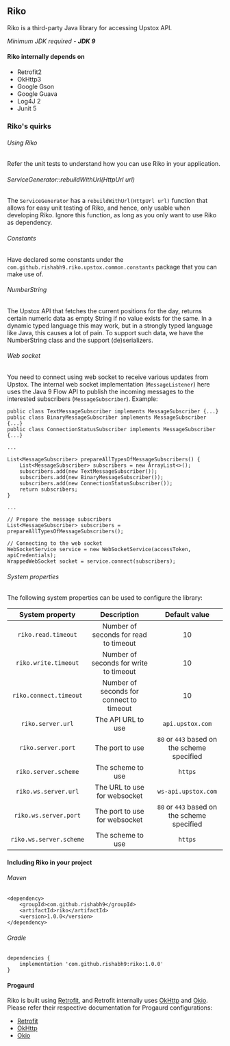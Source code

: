 ## Riko

Riko is a third-party Java library for accessing Upstox API.

*Minimum JDK required - __JDK 9__*

#### Riko internally depends on

- Retrofit2
- OkHttp3
- Google Gson
- Google Guava
- Log4J 2
- Junit 5

### Riko's quirks

###### Using Riko

Refer the unit tests to understand how you can use Riko in your application.

###### ServiceGenerator::rebuildWithUrl(HttpUrl url)

The `ServiceGenerator` has a `rebuildWithUrl(HttpUrl url)` function that allows for easy unit testing of Riko, 
and hence, only usable when developing Riko. Ignore this function, as long as you only want to use Riko as dependency.

###### Constants

Have declared some constants under the `com.github.rishabh9.riko.upstox.common.constants` package that you can make use
 of.

###### NumberString

The Upstox API that fetches the current positions for the day, returns certain numeric data as empty String if no value
exists for the same. In a dynamic typed language this may work, but in a strongly typed language like Java, this causes 
a lot of pain. To support such data, we have the NumberString class and the support (de)serializers.

###### Web socket

You need to connect using web socket to receive various updates from Upstox. The internal web socket implementation 
(`MessageListener`) here uses the Java 9 Flow API to publish the incoming messages to the interested 
subscribers (`MessageSubscriber`). Example:

    public class TextMessageSubscriber implements MessageSubscriber {...}
    public class BinaryMessageSubscriber implements MessageSubscriber {...}
    public class ConnectionStatusSubscriber implements MessageSubscriber {...}
    
    ...

    List<MessageSubscriber> prepareAllTypesOfMessageSubscribers() {
        List<MessageSubscriber> subscribers = new ArrayList<>();
        subscribers.add(new TextMessageSubscriber());
        subscribers.add(new BinaryMessageSubscriber());
        subscribers.add(new ConnectionStatusSubscriber());
        return subscribers;
    }
    
    ...
    
    // Prepare the message subscribers
    List<MessageSubscriber> subscribers = prepareAllTypesOfMessageSubscribers();
    
    // Connecting to the web socket
    WebSocketService service = new WebSocketService(accessToken, apiCredentials);
    WrappedWebSocket socket = service.connect(subscribers);

###### System properties

The following system properties can be used to configure the library:

|System property|Description|Default value|
|:---:|:---:|:---:|
|`riko.read.timeout`|Number of seconds for read to timeout|10|
|`riko.write.timeout`|Number of seconds for write to timeout|10|
|`riko.connect.timeout`|Number of seconds for connect to timeout|10|
|`riko.server.url`|The API URL to use|`api.upstox.com`|
|`riko.server.port`|The port to use|`80` or `443` based on the scheme specified|
|`riko.server.scheme`|The scheme to use|`https`|
|`riko.ws.server.url`|The URL to use for websocket|`ws-api.upstox.com`|
|`riko.ws.server.port`|The port to use for websocket|`80` or `443` based on the scheme specified|
|`riko.ws.server.scheme`|The scheme to use|`https`|


#### Including Riko in your project

###### Maven

    <dependency>
        <groupId>com.github.rishabh9</groupId>
        <artifactId>riko</artifactId>
        <version>1.0.0</version>
    </dependency>

###### Gradle

    dependencies {
        implementation 'com.github.rishabh9:riko:1.0.0'
    }

#### Progaurd

Riko is built using [Retrofit](http://square.github.io/retrofit/), 
and Retrofit internally uses [OkHttp](https://github.com/square/okhttp) 
and [Okio](https://github.com/square/okio).
Please refer their respective documentation for Progaurd configurations:

- [Retrofit](https://github.com/square/retrofit#proguard)
- [OkHttp](https://github.com/square/okhttp#proguard)
- [Okio](https://github.com/square/okio#proguard)
